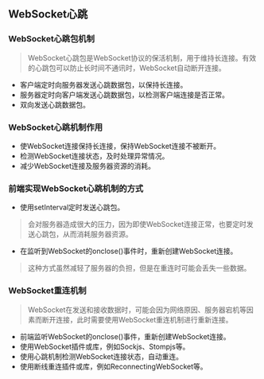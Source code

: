 ## WebSocket心跳
### WebSocket心跳包机制
> WebSocket心跳包是WebSocket协议的保活机制，用于维持长连接。有效的心跳包可以防止长时间不通讯时，WebSocket自动断开连接。

- 客户端定时向服务器发送心跳数据包，以保持长连接。
- 服务器定时向客户端发送心跳数据包，以检测客户端连接是否正常。
- 双向发送心跳数据包。
### WebSocket心跳机制作用
- 使WebSocket连接保持长连接，保持WebSocket连接不被断开。
- 检测WebSocket连接状态，及时处理异常情况。
- 减少WebSocket连接及服务器资源的消耗。
### 前端实现WebSocket心跳机制的方式
- 使用setInterval定时发送心跳包。
> 会对服务器造成很大的压力，因为即使WebSocket连接正常，也要定时发送心跳包，从而消耗服务器资源。

- 在监听到WebSocket的onclose()事件时，重新创建WebSocket连接。
> 这种方式虽然减轻了服务器的负担，但是在重连时可能会丢失一些数据。

### WebSocket重连机制
> WebSocket在发送和接收数据时，可能会因为网络原因、服务器宕机等因素而断开连接，此时需要使用WebSocket重连机制进行重新连接。

- 前端监听WebSocket的onclose()事件，重新创建WebSocket连接。
- 使用WebSocket插件或库，例如Sockjs、Stompjs等。
- 使用心跳机制检测WebSocket连接状态，自动重连。
- 使用断线重连插件或库，例如ReconnectingWebSocket等。
